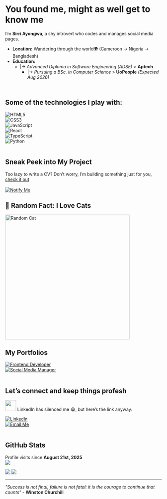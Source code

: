 # You found me, might as well get to know me

I’m **Sirri Ayongwa**, a shy introvert who codes and manages social media pages.  

- **Location:** Wandering through the world🌍 (Cameroon → Nigeria → Bangladesh)
- **Education:**  
   - |→ _Advanced Diploma in Software Engineering (ADSE)_ > **Aptech**  
       - |→ _Pursuing a BSc. in Computer Science_ > **UoPeople** _(Expected Aug 2026)_
<br>

## Some of the technologies I play with:  

![HTML5](https://img.shields.io/badge/HTML5-E34F26?style=for-the-badge&logo=html5&logoColor=white)  
![CSS3](https://img.shields.io/badge/CSS3-1572B6?style=for-the-badge&logo=css3&logoColor=white)  
![JavaScript](https://img.shields.io/badge/JavaScript-F7DF1E?style=for-the-badge&logo=javascript&logoColor=black)  
![React](https://img.shields.io/badge/React-61DAFB?style=for-the-badge&logo=react&logoColor=black)  
![TypeScript](https://img.shields.io/badge/TypeScript-3178C6?style=for-the-badge&logo=typescript&logoColor=white)  
![Python](https://img.shields.io/badge/Python-3776AB?style=for-the-badge&logo=python&logoColor=white)  
<br>

## Sneak Peek into My Project

Too lazy to write a CV? Don’t worry, I’m building something just for you, [check it out](https://find-resumebuilder-ai.vercel.app)  
<br>
[![Notify Me](https://img.shields.io/badge/-Notify%20Me%20When%20This%20Launches-red?style=for-the-badge&logo=gmail&logoColor=white)](https://tr.ee/om_ciWqhe3)
<br>


## 🐾 Random Fact: I Love Cats   
<img src="https://cataas.com/cat" alt="Random Cat" width="400" height="400" />
<br>

## My Portfolios  
[![Frontend Developer](https://img.shields.io/badge/-Frontend%20Developer-943be7?style=for-the-badge&logo=vercel&logoColor=white)](https://sirri-portfolio-7lisv8t.gamma.site/)  
[![Social Media Manager](https://img.shields.io/badge/-Social%20Media%20Manager-943be7?style=for-the-badge&logo=canva&logoColor=white)](https://sirri-ayongwa-social-media-manager.my.canva.site/)  
<br>

## Let’s connect and keep things profesh

<img src="https://cultofthepartyparrot.com/parrots/hd/laptop_parrot.gif" width="35" height="35"/> 
LinkedIn has silenced me 😭, but here’s the link anyway:

[![LinkedIn](https://img.shields.io/badge/-LinkedIn-0077B5?style=for-the-badge&logo=linkedin&logoColor=white)](https://www.linkedin.com/in/sirri-ayongwa/)  
[![Email Me](https://img.shields.io/badge/-Email%20Me-D14836?style=for-the-badge&logo=gmail&logoColor=white)](mailto:ayongwasirri@gmail.com)  
<br> 

## GitHub Stats  

Profile visits since **August 21st, 2025**  
![](https://count.getloli.com/get/@sirri-ayongwa.github.readme)

<img src="https://streak-stats.demolab.com/?user=sirri-ayongwa&theme=dark&mode=weekly" />  
<img src="https://github-readme-stats.vercel.app/api/top-langs/?username=sirri-ayongwa&layout=compact&theme=jolly" />  

---

_"Success is not final, failure is not fatal: it is the courage to continue that counts"_
    - **Winston Churchill**
